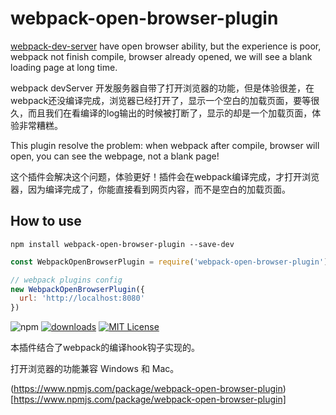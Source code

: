 # webpack-open-browser-plugin

[webpack-dev-server](https://github.com/webpack/webpack-dev-server) have open browser ability, but the experience is poor, webpack not finish compile, browser already opened, we will see a blank loading page at long time.

webpack devServer 开发服务器自带了打开浏览器的功能，但是体验很差，在webpack还没编译完成，浏览器已经打开了，显示一个空白的加载页面，要等很久，而且我们在看编译的log输出的时候被打断了，显示的却是一个加载页面，体验非常糟糕。

This plugin resolve the problem: when webpack after compile, browser will open, you can see the webpage, not a blank page!

这个插件会解决这个问题，体验更好！插件会在webpack编译完成，才打开浏览器，因为编译完成了，你能直接看到网页内容，而不是空白的加载页面。

## How to use
```console
npm install webpack-open-browser-plugin --save-dev
```
```javascript
const WebpackOpenBrowserPlugin = require('webpack-open-browser-plugin')

// webpack plugins config
new WebpackOpenBrowserPlugin({
  url: 'http://localhost:8080'
})
```
![npm](https://img.shields.io/npm/v/webpack-open-browser-plugin)
[![downloads](https://img.shields.io/npm/dm/webpack-open-browser-plugin.svg?style=flat-square)](https://www.npmtrends.com/webpack-open-browser-plugin)
[![MIT License](https://img.shields.io/npm/l/webpack-open-browser-plugin.svg?style=flat-square)](https://github.com/fisker/webpack-open-browser-plugin/blob/master/license)

本插件结合了webpack的编译hook钩子实现的。

打开浏览器的功能兼容 Windows 和 Mac。

(https://www.npmjs.com/package/webpack-open-browser-plugin)[https://www.npmjs.com/package/webpack-open-browser-plugin]
